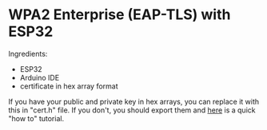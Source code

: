 # WPA2 Enterprise (EAP-TLS) with ESP32

Ingredients:
- ESP32
- Arduino IDE
- certificate in hex array format 

If you have your public and private key in hex arrays, you can replace it with this in "cert.h" file. If you don't, you should export them and [here](https://facebook.com/) is a quick "how to" tutorial.
